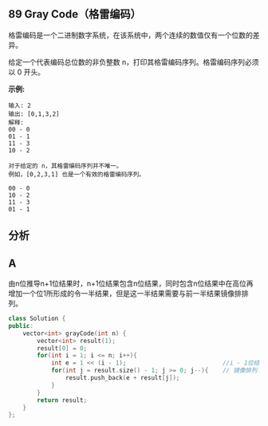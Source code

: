 ## 89 Gray Code（格雷编码）



格雷编码是一个二进制数字系统，在该系统中，两个连续的数值仅有一个位数的差异。

给定一个代表编码总位数的非负整数 n，打印其格雷编码序列。格雷编码序列必须以 0 开头。

**示例:**

```
输入: 2
输出: [0,1,3,2]
解释:
00 - 0
01 - 1
11 - 3
10 - 2

对于给定的 n，其格雷编码序列并不唯一。
例如，[0,2,3,1] 也是一个有效的格雷编码序列。

00 - 0
10 - 2
11 - 3
01 - 1
```

## 分析

## A

由n位推导n+1位结果时，n+1位结果包含n位结果，同时包含n位结果中在高位再增加一个位1所形成的令一半结果，但是这一半结果需要与前一半结果镜像排排列。

```C++
class Solution {
public:
    vector<int> grayCode(int n) {
        vector<int> result(1);
        result[0] = 0;
        for(int i = 1; i <= n; i++){
            int e = 1 << (i - 1);                           //i - 1位结果前增加一位1
            for(int j = result.size() - 1; j >= 0; j--){    // 镜像排列
                result.push_back(e + result[j]);
            }
        }
        return result;
    }
};
```

